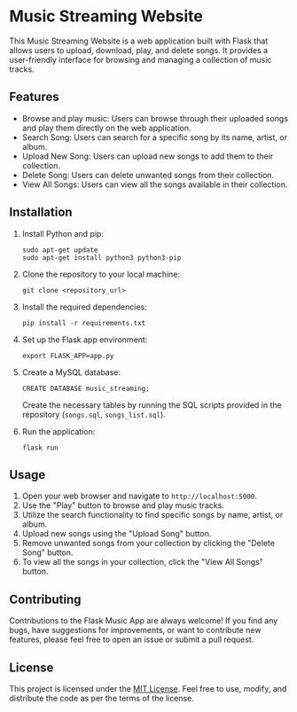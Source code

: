 # Music Streaming Website

This Music Streaming Website is a web application built with Flask that allows users to upload, download, play, and delete songs. It provides a user-friendly interface for browsing and managing a collection of music tracks.

## Features

- Browse and play music: Users can browse through their uploaded songs and play them directly on the web application.
- Search Song: Users can search for a specific song by its name, artist, or album.
- Upload New Song: Users can upload new songs to add them to their collection.
- Delete Song: Users can delete unwanted songs from their collection.
- View All Songs: Users can view all the songs available in their collection.

## Installation

1. Install Python and pip:

   ```
   sudo apt-get update
   sudo apt-get install python3 python3-pip
   ```

2. Clone the repository to your local machine:

   ```
   git clone <repository_url>
   ```

3. Install the required dependencies:

   ```
   pip install -r requirements.txt
   ```

4. Set up the Flask app environment:

   ```
   export FLASK_APP=app.py
   ```

5. Create a MySQL database:

   ```
   CREATE DATABASE music_streaming;
   ```

   Create the necessary tables by running the SQL scripts provided in the repository (`songs.sql`, `songs_list.sql`).

6. Run the application:

   ```
   flask run
   ```

## Usage

1. Open your web browser and navigate to `http://localhost:5000`.
2. Use the "Play" button to browse and play music tracks.
3. Utilize the search functionality to find specific songs by name, artist, or album.
4. Upload new songs using the "Upload Song" button.
5. Remove unwanted songs from your collection by clicking the "Delete Song" button.
6. To view all the songs in your collection, click the "View All Songs" button.

## Contributing

Contributions to the Flask Music App are always welcome! If you find any bugs, have suggestions for improvements, or want to contribute new features, please feel free to open an issue or submit a pull request.

## License

This project is licensed under the [MIT License](LICENSE). Feel free to use, modify, and distribute the code as per the terms of the license.
